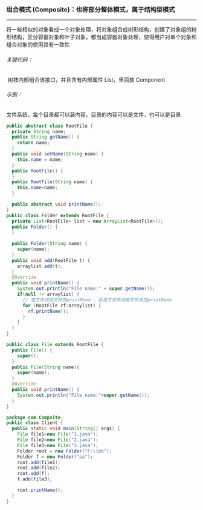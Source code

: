 ### 组合模式 (Composite)：也称部分整体模式，属于结构型模式

------

​	将一些相似的对象看成一个对象处理，将对象组合成树形结构，创建了对象组的树形结构，区分容器对象和叶子对象，都当成容器对象处理，使得用户对单个对象和组合对象的使用具有一致性

###### 关键代码：

​	树枝内部组合该接口，并且含有内部属性 List，里面放 Component

###### 示例：

文件系统，每个目录都可以装内容，目录的内容可以是文件，也可以是目录

```java
public abstract class RootFile {
  private String name;
  public String getName() {
    return name;
  }
  public void setName(String name) {
    this.name = name;
  }
  public RootFile() {
  }
  public RootFile(String name) {
    this.name=name;
  }

  public abstract void printName();
}
public class Folder extends RootFile {
  private List<RootFile> list = new ArrayList<RootFile>();
  public Folder() {
  }
  
  public Folder(String name) {
    super(name);
  }
  public void add(RootFile t) {
    arraylist.add(t);
  }
  @Override
  public void printName() {
    System.out.println("File name:" + super.getName());
    if(null != arraylist) {
      // 是文件调用文件的printName ，若是文件夹调用文件夹的printName
      for (RootFile rf:arraylist) {
        rf.printName();
      }
    }
  }
}

public class File extends RootFile {
  public File() {
    super();
  }
  public File(String name){
    super(name);
  }
  @Override
  public void printName() {
    System.out.println("File name:"+super.getName());
  }
}

package com.Compsite;
public class Client {
  public static void main(String[] args) {
    File file1=new File("1.java");
    File file2=new File("2.java");
    File file3=new File("3.java");
    Folder root = new Folder("F:\\bb");
    Folder f = new Folder("aa");
    root.add(file1);
    root.add(file2);
    root.add(f);
    f.add(file3);

    root.printName();
  }
}
```